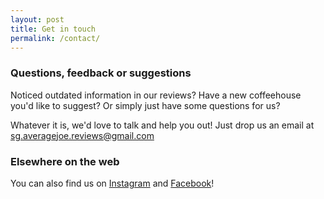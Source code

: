 ```yaml
---
layout: post
title: Get in touch
permalink: /contact/
---
```


### Questions, feedback or suggestions
Noticed outdated information in our reviews? Have a new coffeehouse you'd like to suggest? Or simply just have some questions for us?

Whatever it is, we'd love to talk and help you out! Just drop us an email at <a href="mailto:sg.averagejoe.reviews@gmail.com">sg.averagejoe.reviews@gmail.com</a>

### Elsewhere on the web
You can also find us on <a href="">Instagram</a> and <a href="">Facebook</a>!
